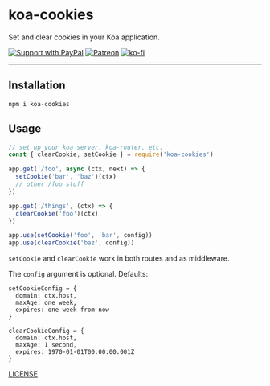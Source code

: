 # koa-cookies

Set and clear cookies in your Koa application.

[![Support with PayPal](https://img.shields.io/badge/paypal-donate-yellow.png)](https://paypal.me/zacanger) [![Patreon](https://img.shields.io/badge/patreon-donate-yellow.svg)](https://www.patreon.com/zacanger) [![ko-fi](https://img.shields.io/badge/donate-KoFi-yellow.svg)](https://ko-fi.com/U7U2110VB)

--------

## Installation

`npm i koa-cookies`

## Usage

```javascript
// set up your koa server, koa-router, etc.
const { clearCookie, setCookie } = require('koa-cookies')

app.get('/foo', async (ctx, next) => {
  setCookie('bar', 'baz')(ctx)
  // other /foo stuff
})

app.get('/things', (ctx) => {
  clearCookie('foo')(ctx)
})

app.use(setCookie('foo', 'bar', config))
app.use(clearCookie('baz', config))
```

`setCookie` and `clearCookie` work in both routes and as middleware.

The `config` argument is optional. Defaults:

```
setCookieConfig = {
  domain: ctx.host,
  maxAge: one week,
  expires: one week from now
}

clearCookieConfig = {
  domain: ctx.host,
  maxAge: 1 second,
  expires: 1970-01-01T00:00:00.001Z
}
```

[LICENSE](./LICENSE.md)
